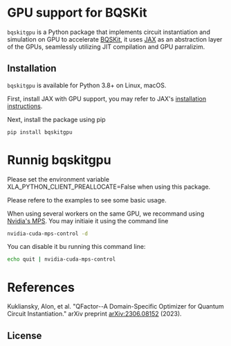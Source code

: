 # GPU support for BQSKit
`bqskitgpu` is a Python package that implements circuit instantiation and simulation on GPU to accelerate [BQSKit](https://github.com/bqsKit/bqskit), it uses [JAX](https://jax.readthedocs.io/en/latest/index.html) as an abstraction layer of the GPUs, seamlessly utilizing JIT compilation and GPU parralizim.

## Installation
`bqskitgpu` is available for Python 3.8+ on Linux, macOS.

First, install JAX with GPU support, you may refer to JAX's [installation instructions](https://github.com/google/jax#installation).

Next, install the package using pip

```sh
pip install bqskitgpu
```

# Runnig bqskitgpu
Please set the environment variable XLA_PYTHON_CLIENT_PREALLOCATE=False when using this package.

Please refere to the examples to see some basic usage.

When using several workers on the same GPU, we recommand using [Nvidia's MPS](https://docs.nvidia.com/deploy/mps/index.html). You may initiaie it using the command line
```sh
nvidia-cuda-mps-control -d
```

You can disable it bu running this command line:
```sh
echo quit | nvidia-cuda-mps-control
```

# References
Kukliansky, Alon, et al. "QFactor--A Domain-Specific Optimizer for Quantum Circuit Instantiation." arXiv preprint [arXiv:2306.08152](https://arxiv.org/abs/2306.08152) (2023).

## License
